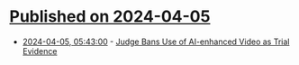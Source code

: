 # [Published on 2024-04-05](index.md)

* [2024-04-05, 05:43:00](https://soylentnews.org/article.pl?sid=24/04/04/0249212&from=rss) - [Judge Bans Use of AI-enhanced Video as Trial Evidence](https://soylentnews.org/article.pl?sid=24/04/04/0249212&from=rss)
